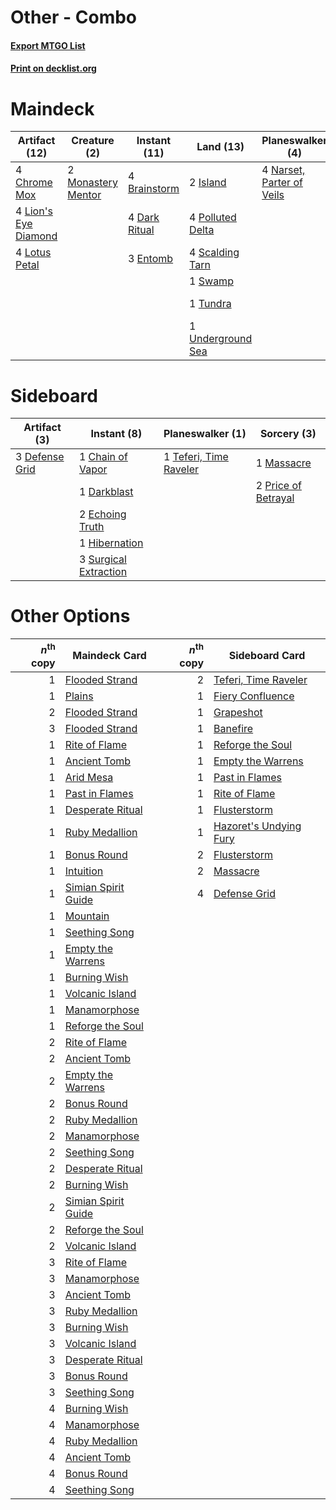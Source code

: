 # Other - Combo

#### [Export MTGO List](../collection/Other%20-%20Combo/Other%20-%20Combo.txt)
#### [Print on decklist.org](http://decklist.org/?deckmain=4%09Brainstorm%0A2%09Cabal%20Therapy%0A4%09Chrome%20Mox%0A4%09Dark%20Ritual%0A4%09Echo%20of%20Eons%0A3%09Entomb%0A2%09Island%0A4%09Lion's%20Eye%20Diamond%0A4%09Lotus%20Petal%0A2%09Monastery%20Mentor%0A4%09Narset,%20Parter%20of%20Veils%0A4%09Polluted%20Delta%0A4%09Ponder%0A2%09Preordain%0A4%09Scalding%20Tarn%0A1%09Swamp%0A2%09Tendrils%20of%20Agony%0A4%09Thoughtseize%0A1%09Tundra%0A1%09Underground%20Sea&deckside=1%09Chain%20of%20Vapor%0A1%09Darkblast%0A3%09Defense%20Grid%0A2%09Echoing%20Truth%0A1%09Hibernation%0A1%09Massacre%0A2%09Price%20of%20Betrayal%0A3%09Surgical%20Extraction%0A1%09Teferi,%20Time%20Raveler)
# Maindeck

|                                        Artifact (12)                                        |                                        Creature (2)                                         |                                    Instant (11)                                     |                                         Land (13)                                         |                                          Planeswalker (4)                                          |                                        Sorcery (18)                                         |
|---------------------------------------------------------------------------------------------|---------------------------------------------------------------------------------------------|-------------------------------------------------------------------------------------|-------------------------------------------------------------------------------------------|----------------------------------------------------------------------------------------------------|---------------------------------------------------------------------------------------------|
|4 [Chrome Mox](http://gatherer.wizards.com/Pages/Card/Details.aspx?multiverseid=413761)      |2 [Monastery Mentor](http://gatherer.wizards.com/Pages/Card/Details.aspx?multiverseid=391883)|4 [Brainstorm](http://gatherer.wizards.com/Pages/Card/Details.aspx?multiverseid=3897)|2 [Island](http://gatherer.wizards.com/Pages/Card/Details.aspx?multiverseid=439857)        |4 [Narset, Parter of Veils](http://gatherer.wizards.com/Pages/Card/Details.aspx?multiverseid=460988)|2 [Cabal Therapy](http://gatherer.wizards.com/Pages/Card/Details.aspx?multiverseid=413625)   |
|4 [Lion's Eye Diamond](http://gatherer.wizards.com/Pages/Card/Details.aspx?multiverseid=3255)|                                                                                             |4 [Dark Ritual](http://gatherer.wizards.com/Pages/Card/Details.aspx?multiverseid=651)|4 [Polluted Delta](http://gatherer.wizards.com/Pages/Card/Details.aspx?multiverseid=405104)|                                                                                                    |4 [Echo of Eons](http://gatherer.wizards.com/Pages/Card/Details.aspx?multiverseid=463995)    |
|4 [Lotus Petal](http://gatherer.wizards.com/Pages/Card/Details.aspx?multiverseid=420602)     |                                                                                             |3 [Entomb](http://gatherer.wizards.com/Pages/Card/Details.aspx?multiverseid=413629)  |4 [Scalding Tarn](http://gatherer.wizards.com/Pages/Card/Details.aspx?multiverseid=405107) |                                                                                                    |4 [Ponder](http://gatherer.wizards.com/Pages/Card/Details.aspx?multiverseid=451051)          |
|                                                                                             |                                                                                             |                                                                                     |1 [Swamp](http://gatherer.wizards.com/Pages/Card/Details.aspx?multiverseid=439858)         |                                                                                                    |2 [Preordain](http://gatherer.wizards.com/Pages/Card/Details.aspx?multiverseid=405347)       |
|                                                                                             |                                                                                             |                                                                                     |1 [Tundra](http://gatherer.wizards.com/Pages/Card/Details.aspx?multiverseid=885)           |                                                                                                    |2 [Tendrils of Agony](http://gatherer.wizards.com/Pages/Card/Details.aspx?multiverseid=45842)|
|                                                                                             |                                                                                             |                                                                                     |1 [Underground Sea](http://gatherer.wizards.com/Pages/Card/Details.aspx?multiverseid=886)  |                                                                                                    |4 [Thoughtseize](http://gatherer.wizards.com/Pages/Card/Details.aspx?multiverseid=438676)    |


# Sideboard

|                                      Artifact (3)                                      |                                          Instant (8)                                           |                                        Planeswalker (1)                                         |                                         Sorcery (3)                                          |
|----------------------------------------------------------------------------------------|------------------------------------------------------------------------------------------------|-------------------------------------------------------------------------------------------------|----------------------------------------------------------------------------------------------|
|3 [Defense Grid](http://gatherer.wizards.com/Pages/Card/Details.aspx?multiverseid=45481)|1 [Chain of Vapor](http://gatherer.wizards.com/Pages/Card/Details.aspx?multiverseid=420701)     |1 [Teferi, Time Raveler](http://gatherer.wizards.com/Pages/Card/Details.aspx?multiverseid=461148)|1 [Massacre](http://gatherer.wizards.com/Pages/Card/Details.aspx?multiverseid=21324)          |
|                                                                                        |1 [Darkblast](http://gatherer.wizards.com/Pages/Card/Details.aspx?multiverseid=456055)          |                                                                                                 |2 [Price of Betrayal](http://gatherer.wizards.com/Pages/Card/Details.aspx?multiverseid=461029)|
|                                                                                        |2 [Echoing Truth](http://gatherer.wizards.com/Pages/Card/Details.aspx?multiverseid=405212)      |                                                                                                 |                                                                                              |
|                                                                                        |1 [Hibernation](http://gatherer.wizards.com/Pages/Card/Details.aspx?multiverseid=13116)         |                                                                                                 |                                                                                              |
|                                                                                        |3 [Surgical Extraction](http://gatherer.wizards.com/Pages/Card/Details.aspx?multiverseid=397706)|                                                                                                 |                                                                                              |


# Other Options

|*n*<sup>th</sup> copy|                                        Maindeck Card                                         |*n*<sup>th</sup> copy|                                         Sideboard Card                                          |
|--------------------:|----------------------------------------------------------------------------------------------|--------------------:|-------------------------------------------------------------------------------------------------|
|                    1|[Flooded Strand](http://gatherer.wizards.com/Pages/Card/Details.aspx?multiverseid=405098)     |                    2|[Teferi, Time Raveler](http://gatherer.wizards.com/Pages/Card/Details.aspx?multiverseid=461148)  |
|                    1|[Plains](http://gatherer.wizards.com/Pages/Card/Details.aspx?multiverseid=439856)             |                    1|[Fiery Confluence](http://gatherer.wizards.com/Pages/Card/Details.aspx?multiverseid=405230)      |
|                    2|[Flooded Strand](http://gatherer.wizards.com/Pages/Card/Details.aspx?multiverseid=405098)     |                    1|[Grapeshot](http://gatherer.wizards.com/Pages/Card/Details.aspx?multiverseid=426588)             |
|                    3|[Flooded Strand](http://gatherer.wizards.com/Pages/Card/Details.aspx?multiverseid=405098)     |                    1|[Banefire](http://gatherer.wizards.com/Pages/Card/Details.aspx?multiverseid=186613)              |
|                    1|[Rite of Flame](http://gatherer.wizards.com/Pages/Card/Details.aspx?multiverseid=121217)      |                    1|[Reforge the Soul](http://gatherer.wizards.com/Pages/Card/Details.aspx?multiverseid=278256)      |
|                    1|[Ancient Tomb](http://gatherer.wizards.com/Pages/Card/Details.aspx?multiverseid=409567)       |                    1|[Empty the Warrens](http://gatherer.wizards.com/Pages/Card/Details.aspx?multiverseid=426587)     |
|                    1|[Arid Mesa](http://gatherer.wizards.com/Pages/Card/Details.aspx?multiverseid=405092)          |                    1|[Past in Flames](http://gatherer.wizards.com/Pages/Card/Details.aspx?multiverseid=420748)        |
|                    1|[Past in Flames](http://gatherer.wizards.com/Pages/Card/Details.aspx?multiverseid=420748)     |                    1|[Rite of Flame](http://gatherer.wizards.com/Pages/Card/Details.aspx?multiverseid=121217)         |
|                    1|[Desperate Ritual](http://gatherer.wizards.com/Pages/Card/Details.aspx?multiverseid=80275)    |                    1|[Flusterstorm](http://gatherer.wizards.com/Pages/Card/Details.aspx?multiverseid=228255)          |
|                    1|[Ruby Medallion](http://gatherer.wizards.com/Pages/Card/Details.aspx?multiverseid=389659)     |                    1|[Hazoret's Undying Fury](http://gatherer.wizards.com/Pages/Card/Details.aspx?multiverseid=430785)|
|                    1|[Bonus Round](http://gatherer.wizards.com/Pages/Card/Details.aspx?multiverseid=446024)        |                    2|[Flusterstorm](http://gatherer.wizards.com/Pages/Card/Details.aspx?multiverseid=228255)          |
|                    1|[Intuition](http://gatherer.wizards.com/Pages/Card/Details.aspx?multiverseid=4707)            |                    2|[Massacre](http://gatherer.wizards.com/Pages/Card/Details.aspx?multiverseid=21324)               |
|                    1|[Simian Spirit Guide](http://gatherer.wizards.com/Pages/Card/Details.aspx?multiverseid=442137)|                    4|[Defense Grid](http://gatherer.wizards.com/Pages/Card/Details.aspx?multiverseid=45481)           |
|                    1|[Mountain](http://gatherer.wizards.com/Pages/Card/Details.aspx?multiverseid=439859)           |                     |                                                                                                 |
|                    1|[Seething Song](http://gatherer.wizards.com/Pages/Card/Details.aspx?multiverseid=83377)       |                     |                                                                                                 |
|                    1|[Empty the Warrens](http://gatherer.wizards.com/Pages/Card/Details.aspx?multiverseid=426587)  |                     |                                                                                                 |
|                    1|[Burning Wish](http://gatherer.wizards.com/Pages/Card/Details.aspx?multiverseid=416909)       |                     |                                                                                                 |
|                    1|[Volcanic Island](http://gatherer.wizards.com/Pages/Card/Details.aspx?multiverseid=887)       |                     |                                                                                                 |
|                    1|[Manamorphose](http://gatherer.wizards.com/Pages/Card/Details.aspx?multiverseid=370568)       |                     |                                                                                                 |
|                    1|[Reforge the Soul](http://gatherer.wizards.com/Pages/Card/Details.aspx?multiverseid=278256)   |                     |                                                                                                 |
|                    2|[Rite of Flame](http://gatherer.wizards.com/Pages/Card/Details.aspx?multiverseid=121217)      |                     |                                                                                                 |
|                    2|[Ancient Tomb](http://gatherer.wizards.com/Pages/Card/Details.aspx?multiverseid=409567)       |                     |                                                                                                 |
|                    2|[Empty the Warrens](http://gatherer.wizards.com/Pages/Card/Details.aspx?multiverseid=426587)  |                     |                                                                                                 |
|                    2|[Bonus Round](http://gatherer.wizards.com/Pages/Card/Details.aspx?multiverseid=446024)        |                     |                                                                                                 |
|                    2|[Ruby Medallion](http://gatherer.wizards.com/Pages/Card/Details.aspx?multiverseid=389659)     |                     |                                                                                                 |
|                    2|[Manamorphose](http://gatherer.wizards.com/Pages/Card/Details.aspx?multiverseid=370568)       |                     |                                                                                                 |
|                    2|[Seething Song](http://gatherer.wizards.com/Pages/Card/Details.aspx?multiverseid=83377)       |                     |                                                                                                 |
|                    2|[Desperate Ritual](http://gatherer.wizards.com/Pages/Card/Details.aspx?multiverseid=80275)    |                     |                                                                                                 |
|                    2|[Burning Wish](http://gatherer.wizards.com/Pages/Card/Details.aspx?multiverseid=416909)       |                     |                                                                                                 |
|                    2|[Simian Spirit Guide](http://gatherer.wizards.com/Pages/Card/Details.aspx?multiverseid=442137)|                     |                                                                                                 |
|                    2|[Reforge the Soul](http://gatherer.wizards.com/Pages/Card/Details.aspx?multiverseid=278256)   |                     |                                                                                                 |
|                    2|[Volcanic Island](http://gatherer.wizards.com/Pages/Card/Details.aspx?multiverseid=887)       |                     |                                                                                                 |
|                    3|[Rite of Flame](http://gatherer.wizards.com/Pages/Card/Details.aspx?multiverseid=121217)      |                     |                                                                                                 |
|                    3|[Manamorphose](http://gatherer.wizards.com/Pages/Card/Details.aspx?multiverseid=370568)       |                     |                                                                                                 |
|                    3|[Ancient Tomb](http://gatherer.wizards.com/Pages/Card/Details.aspx?multiverseid=409567)       |                     |                                                                                                 |
|                    3|[Ruby Medallion](http://gatherer.wizards.com/Pages/Card/Details.aspx?multiverseid=389659)     |                     |                                                                                                 |
|                    3|[Burning Wish](http://gatherer.wizards.com/Pages/Card/Details.aspx?multiverseid=416909)       |                     |                                                                                                 |
|                    3|[Volcanic Island](http://gatherer.wizards.com/Pages/Card/Details.aspx?multiverseid=887)       |                     |                                                                                                 |
|                    3|[Desperate Ritual](http://gatherer.wizards.com/Pages/Card/Details.aspx?multiverseid=80275)    |                     |                                                                                                 |
|                    3|[Bonus Round](http://gatherer.wizards.com/Pages/Card/Details.aspx?multiverseid=446024)        |                     |                                                                                                 |
|                    3|[Seething Song](http://gatherer.wizards.com/Pages/Card/Details.aspx?multiverseid=83377)       |                     |                                                                                                 |
|                    4|[Burning Wish](http://gatherer.wizards.com/Pages/Card/Details.aspx?multiverseid=416909)       |                     |                                                                                                 |
|                    4|[Manamorphose](http://gatherer.wizards.com/Pages/Card/Details.aspx?multiverseid=370568)       |                     |                                                                                                 |
|                    4|[Ruby Medallion](http://gatherer.wizards.com/Pages/Card/Details.aspx?multiverseid=389659)     |                     |                                                                                                 |
|                    4|[Ancient Tomb](http://gatherer.wizards.com/Pages/Card/Details.aspx?multiverseid=409567)       |                     |                                                                                                 |
|                    4|[Bonus Round](http://gatherer.wizards.com/Pages/Card/Details.aspx?multiverseid=446024)        |                     |                                                                                                 |
|                    4|[Seething Song](http://gatherer.wizards.com/Pages/Card/Details.aspx?multiverseid=83377)       |                     |                                                                                                 |

